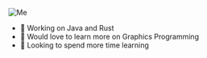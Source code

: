 ![Me](https://cdn.discordapp.com/emojis/736252108696977471.png "Disaster")

- 🌌 Working on Java and Rust
- 🚀 Would love to learn more on Graphics Programming
- 📡 Looking to spend more time learning
<!-- 💥 Learning about Web Development and Web Deployment-->

<!--
**FlashyReese/FlashyReese** is a ✨ _special_ ✨ repository because its `README.md` (this file) appears on your GitHub profile.

Here are some ideas to get you started:

- 🔭 I’m currently working on ...
- 🌱 I’m currently learning ...
- 👯 I’m looking to collaborate on ...
- 🤔 I’m looking for help with ...
- 💬 Ask me about ...
- 📫 How to reach me: ...
- 😄 Pronouns: ...
- ⚡ Fun fact: ...
-->
